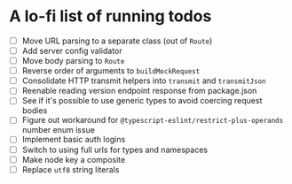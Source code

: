 # A lo-fi list of running todos

- [ ] Move URL parsing to a separate class (out of `Route`)
- [ ] Add server config validator
- [ ] Move body parsing to `Route`
- [ ] Reverse order of arguments to `buildMockRequest`
- [ ] Consolidate HTTP transmit helpers into `transmit` and `transmitJson`
- [ ] Reenable reading version endpoint response from package.json
- [ ] See if it's possible to use generic types to avoid coercing request bodies
- [ ] Figure out workaround for `@typescript-eslint/restrict-plus-operands` number enum issue
- [ ] Implement basic auth logins
- [ ] Switch to using full urls for types and namespaces
- [ ] Make node key a composite
- [ ] Replace `utf8` string literals
